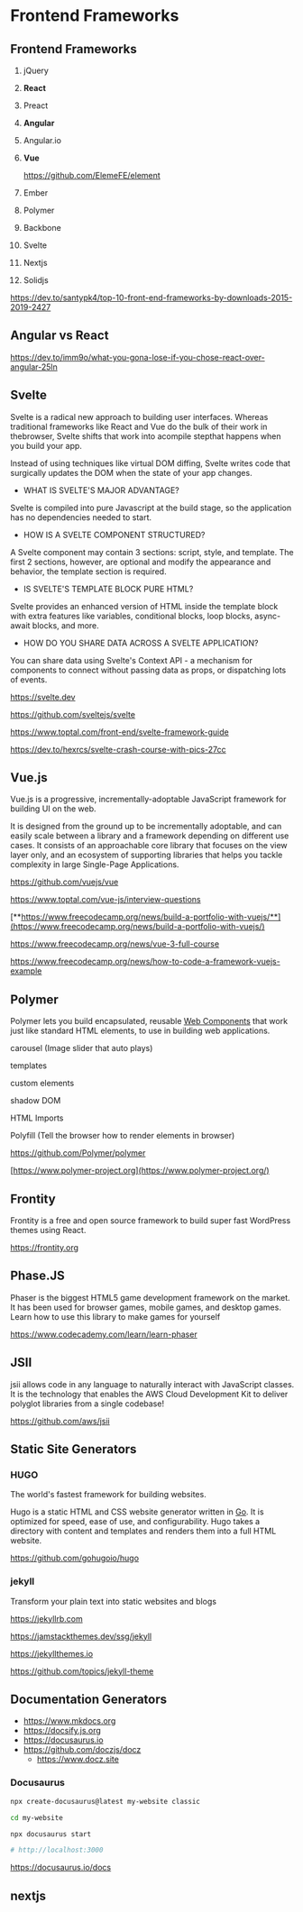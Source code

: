 # Frontend Frameworks

## Frontend Frameworks

1. jQuery
2. **React**
3. Preact
4. **Angular**
5. Angular.io
6. **Vue**

    <https://github.com/ElemeFE/element>

7. Ember
8. Polymer
9. Backbone
10. Svelte
11. Nextjs
12. Solidjs

<https://dev.to/santypk4/top-10-front-end-frameworks-by-downloads-2015-2019-2427>

## Angular vs React

<https://dev.to/imm9o/what-you-gona-lose-if-you-chose-react-over-angular-25ln>

## Svelte

Svelte is a radical new approach to building user interfaces. Whereas traditional frameworks like React and Vue do the bulk of their work in thebrowser, Svelte shifts that work into acompile stepthat happens when you build your app.

Instead of using techniques like virtual DOM diffing, Svelte writes code that surgically updates the DOM when the state of your app changes.

- WHAT IS SVELTE'S MAJOR ADVANTAGE?

Svelte is compiled into pure Javascript at the build stage, so the application has no dependencies needed to start.

- HOW IS A SVELTE COMPONENT STRUCTURED?

A Svelte component may contain 3 sections: script, style, and template. The first 2 sections, however, are optional and modify the appearance and behavior, the template section is required.

- IS SVELTE'S TEMPLATE BLOCK PURE HTML?

Svelte provides an enhanced version of HTML inside the template block with extra features like variables, conditional blocks, loop blocks, async-await blocks, and more.

- HOW DO YOU SHARE DATA ACROSS A SVELTE APPLICATION?

You can share data using Svelte's Context API - a mechanism for components to connect without passing data as props, or dispatching lots of events.

<https://svelte.dev>

<https://github.com/sveltejs/svelte>

<https://www.toptal.com/front-end/svelte-framework-guide>

<https://dev.to/hexrcs/svelte-crash-course-with-pics-27cc>

## Vue.js

Vue.js is a progressive, incrementally-adoptable JavaScript framework for building UI on the web.

It is designed from the ground up to be incrementally adoptable, and can easily scale between a library and a framework depending on different use cases. It consists of an approachable core library that focuses on the view layer only, and an ecosystem of supporting libraries that helps you tackle complexity in large Single-Page Applications.

<https://github.com/vuejs/vue>

<https://www.toptal.com/vue-js/interview-questions>

[**https://www.freecodecamp.org/news/build-a-portfolio-with-vuejs/**](https://www.freecodecamp.org/news/build-a-portfolio-with-vuejs/)

<https://www.freecodecamp.org/news/vue-3-full-course>

<https://www.freecodecamp.org/news/how-to-code-a-framework-vuejs-example>

## Polymer

Polymer lets you build encapsulated, reusable [Web Components](https://www.webcomponents.org/introduction) that work just like standard HTML elements, to use in building web applications.

carousel (Image slider that auto plays)

templates

custom elements

shadow DOM

HTML Imports

Polyfill (Tell the browser how to render elements in browser)

<https://github.com/Polymer/polymer>

[https://www.polymer-project.org](https://www.polymer-project.org/)

## Frontity

Frontity is a free and open source framework to build super fast WordPress themes using React.

<https://frontity.org>

## Phase.JS

Phaser is the biggest HTML5 game development framework on the market. It has been used for browser games, mobile games, and desktop games. Learn how to use this library to make games for yourself

<https://www.codecademy.com/learn/learn-phaser>

## JSII

jsii allows code in any language to naturally interact with JavaScript classes. It is the technology that enables the AWS Cloud Development Kit to deliver polyglot libraries from a single codebase!

<https://github.com/aws/jsii>

## Static Site Generators

### HUGO

The world's fastest framework for building websites.

Hugo is a static HTML and CSS website generator written in [Go](https://golang.org/). It is optimized for speed, ease of use, and configurability. Hugo takes a directory with content and templates and renders them into a full HTML website.

<https://github.com/gohugoio/hugo>

### jekyll

Transform your plain text into static websites and blogs

<https://jekyllrb.com>

<https://jamstackthemes.dev/ssg/jekyll>

<https://jekyllthemes.io>

<https://github.com/topics/jekyll-theme>

## Documentation Generators

- <https://www.mkdocs.org>
- <https://docsify.js.org>
- <https://docusaurus.io>
- <https://github.com/doczjs/docz>
  - <https://www.docz.site>

### Docusaurus

```bash
npx create-docusaurus@latest my-website classic

cd my-website

npx docusaurus start

# http://localhost:3000
```

<https://docusaurus.io/docs>

## nextjs
